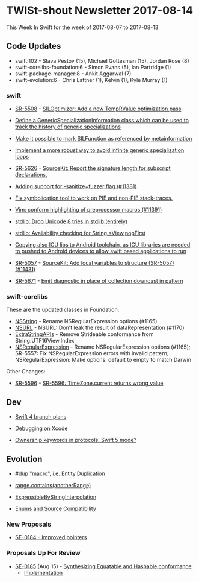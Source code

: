 # TWISt-shout Newsletter 2017-08-14
This Week In Swift for the week of 2017-08-07 to 2017-08-13

## Code Updates

* swift:102 - Slava Pestov (15), Michael Gottesman (15), Jordan Rose (8)
* swift-corelibs-foundation:6 - Simon Evans (5), Ian Partridge (1)
* swift-package-manager:8 - Ankit Aggarwal (7)
* swift-evolution:6 - Chris Lattner (1), Kelvin (1), Kyle Murray (1)

### swift

* [SR-5508](https://bugs.swift.org/browse/SR-5508) - [SILOptimizer: Add a new TempRValue optimization pass](https://github.com/apple/swift/commit/6c93798acc7bc8c9db348527401e40354bc6bd63)

* [Define a GenericSpecializationInformation class which can be used to track the history of generic specializations](https://github.com/apple/swift/commit/a73fbdb3fe0d7195e8de8aaaa308ba1ad5765a34)

* [Make it possible to mark SILFunction as referenced by metainformation](https://github.com/apple/swift/commit/6b5aced3b965877b4895744bec55bba69c5f6d2e)

* [Implement a more robust way to avoid infinite generic specialization loops](https://github.com/apple/swift/commit/8503daee0d76f742b7a5aa2fa9a13123ba6ee3aa)

* [SR-5626](https://bugs.swift.org/browse/SR-5626) - [SourceKit: Report the signature length for subscript declarations.](https://github.com/apple/swift/commit/6573a5fe41b63da476278caa7ba7ee9e3c246b25)

* [Adding support for -sanitize=fuzzer flag (#11381)](https://github.com/apple/swift/commit/efe143c2f40de934f5264502ad217f27a8afb0ec)

* [Fix symbolication tool to work on PIE and non-PIE stack-traces.](https://github.com/apple/swift/commit/6ec3fb98fd5223d0f23116c8aebbd9366243b19d)

* [Vim: conform highlighting of preprocessor macros (#11391)](https://github.com/apple/swift/commit/3ac7609b495116db5bfbff83d9cb92c01d5b4193)

* [stdlib: Drop Unicode 8 tries in stdlib (entirely)](https://github.com/apple/swift/commit/2415a4df52eadd3d54862249ee46477467e00e74)

* [stdlib: Availability checking for String.*View.popFirst](https://github.com/apple/swift/commit/3243b8a59fec0ae468b9d3c71dbb4a22b58d608a)

* [Copying also ICU libs to Android toolchain, as ICU libraries are needed to pushed to Android devices to allow swift based applications to run](https://github.com/apple/swift/commit/ecaf12b5a1058b9af2fb0e89ee94cea992b66ce4)

* [SR-5057](https://bugs.swift.org/browse/SR-5057) - [SourceKit: Add local variables to structure (SR-5057) (#11431)](https://github.com/apple/swift/commit/40b054b6423e2da545458a75b8e6b59e99fb3ad6)

* [SR-5671](https://bugs.swift.org/browse/SR-5671) - [Emit diagnostic in place of collection downcast in pattern](https://github.com/apple/swift/commit/ba7ae4aca99955dad9129bb7582854d716cace16)
  
### swift-corelibs

These are the updated classes in Foundation:

* [NSString](https://github.com/apple/swift-corelibs-foundation/commits/master/Foundation/NSString.swift) - Rename NSRegularExpression options (#1165)
* [NSURL](https://github.com/apple/swift-corelibs-foundation/commits/master/Foundation/NSURL.swift) - NSURL: Don't leak the result of dataRepresentation (#1170)
* [ExtraStringAPIs](https://github.com/apple/swift-corelibs-foundation/commits/master/Foundation/ExtraStringAPIs.swift) - Remove Strideable conformance from String.UTF16View.Index
* [NSRegularExpression](https://github.com/apple/swift-corelibs-foundation/commits/master/Foundation/NSRegularExpression.swift) - Rename NSRegularExpression options (#1165); SR-5557: Fix NSRegularExpression errors with invalid pattern; NSRegularExpression: Make options: default to empty to match Darwin

Other Changes:

* [SR-5596](https://bugs.swift.org/browse/SR-5596) - [SR-5596: TimeZone.current returns wrong value](https://github.com/apple/swift-corelibs-foundation/commit/8d34fbaa1bfd4881c2e8430dc889cac57dc44db8)

## Dev

* [Swift 4 branch plans](https://lists.swift.org/pipermail/swift-corelibs-dev/Week-of-Mon-20170807/001270.html)

* [Debugging on Xcode](https://lists.swift.org/pipermail/swift-dev/Week-of-Mon-20170807/005100.html)

* [Ownership keywords in protocols. Swift 5 mode?](https://lists.swift.org/pipermail/swift-dev/Week-of-Mon-20170807/005110.html)

## Evolution

* [#dup "macro", i.e. Entity Duplication](https://lists.swift.org/pipermail/swift-evolution/Week-of-Mon-20170807/038655.html)

* [range.contains(anotherRange)](https://lists.swift.org/pipermail/swift-evolution/Week-of-Mon-20170807/038672.html)

* [ExpressibleByStringInterpolation](https://lists.swift.org/pipermail/swift-evolution/Week-of-Mon-20170807/038680.html)

* [Enums and Source Compatibility](https://lists.swift.org/pipermail/swift-evolution/Week-of-Mon-20170807/038663.html)

### New Proposals

* [SE-0184 - Improved pointers](https://github.com/apple/swift-evolution/blob/master/proposals/0184-improved-pointers.md)

### Proposals Up For Review

* [SE-0185](https://github.com/apple/swift-evolution/blob/master/proposals/0185-synthesize-equatable-hashable.md) (Aug 15) - [Synthesizing Equatable and Hashable conformance](https://lists.swift.org/pipermail/swift-evolution-announce/2017-August/000397.html)
  * [Implementation](https://github.com/apple/swift/pull/9619)

